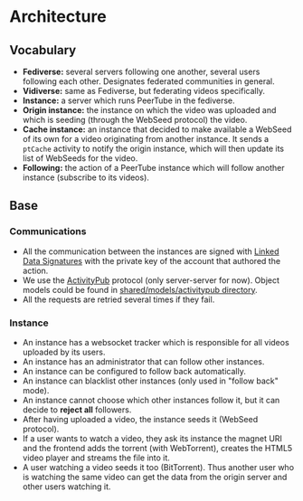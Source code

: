 # Architecture

## Vocabulary

  - **Fediverse:** several servers following one another, several users
    following each other. Designates federated communities in general.
  - **Vidiverse:** same as Fediverse, but federating videos specifically.
  - **Instance:** a server which runs PeerTube in the fediverse.
  - **Origin instance:** the instance on which the video was uploaded and which
    is seeding (through the WebSeed protocol) the video.
  - **Cache instance:** an instance that decided to make available a WebSeed
    of its own for a video originating from another instance. It sends a `ptCache`
    activity to notify the origin instance, which will then update its list of
    WebSeeds for the video.
  - **Following:** the action of a PeerTube instance which will follow another
    instance (subscribe to its videos).

## Base

### Communications
  * All the communication between the instances are signed with [Linked Data
    Signatures](https://w3c-dvcg.github.io/ld-signatures/) with the private key
    of the account that authored the action.
  * We use the [ActivityPub](https://www.w3.org/TR/activitypub/) protocol (only
    server-server for now). Object models could be found in
    [shared/models/activitypub
    directory](/shared/models/activitypub).
  * All the requests are retried several times if they fail.

### Instance
  * An instance has a websocket tracker which is responsible for all videos
    uploaded by its users.
  * An instance has an administrator that can follow other instances.
  * An instance can be configured to follow back automatically.
  * An instance can blacklist other instances (only used in "follow back"
    mode).
  * An instance cannot choose which other instances follow it, but it can
    decide to **reject all** followers.
  * After having uploaded a video, the instance seeds it (WebSeed protocol).
  * If a user wants to watch a video, they ask its instance the magnet URI and
    the frontend adds the torrent (with WebTorrent), creates the HTML5 video
    player and streams the file into it.
  * A user watching a video seeds it too (BitTorrent). Thus another user who is
    watching the same video can get the data from the origin server and other
    users watching it.
